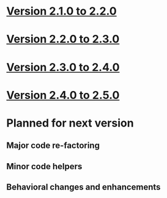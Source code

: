 # [Version 2.1.0 to 2.2.0](./docs/changes/2.2.0.md)

# [Version 2.2.0 to 2.3.0](./docs/changes/2.3.0.md)

# [Version 2.3.0 to 2.4.0](./docs/changes/2.4.0.md)

# [Version 2.4.0 to 2.5.0](./docs/changes/2.5.0.md)

# Planned for next version

## Major code re-factoring

## Minor code helpers

## Behavioral changes and enhancements
